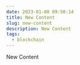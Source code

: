 ```yaml
---
date: 2023-01-08 09:50:14
title: New Content
slug: new-content
description: New Content
tags:
  - blockchain
---
```

New Content